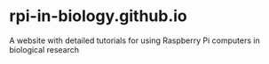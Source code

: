 # rpi-in-biology.github.io
A website with detailed tutorials for using Raspberry Pi computers in biological research
